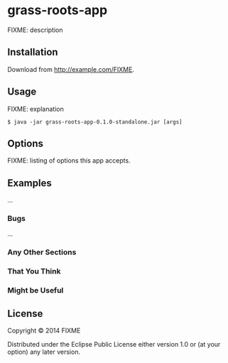 # grass-roots-app

FIXME: description

## Installation

Download from http://example.com/FIXME.

## Usage

FIXME: explanation

    $ java -jar grass-roots-app-0.1.0-standalone.jar [args]

## Options

FIXME: listing of options this app accepts.

## Examples

...

### Bugs

...

### Any Other Sections
### That You Think
### Might be Useful

## License

Copyright © 2014 FIXME

Distributed under the Eclipse Public License either version 1.0 or (at
your option) any later version.

